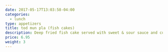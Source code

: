 ```yaml
---
date: 2017-05-17T13:03:58-04:00
categories:
  - lunch
type: appetizers
title: tod mun pla (fish cakes)
description: Deep fried fish cake served with sweet & sour sauce and cucumber relish.
price: 6.95
weight: 3
---
```

